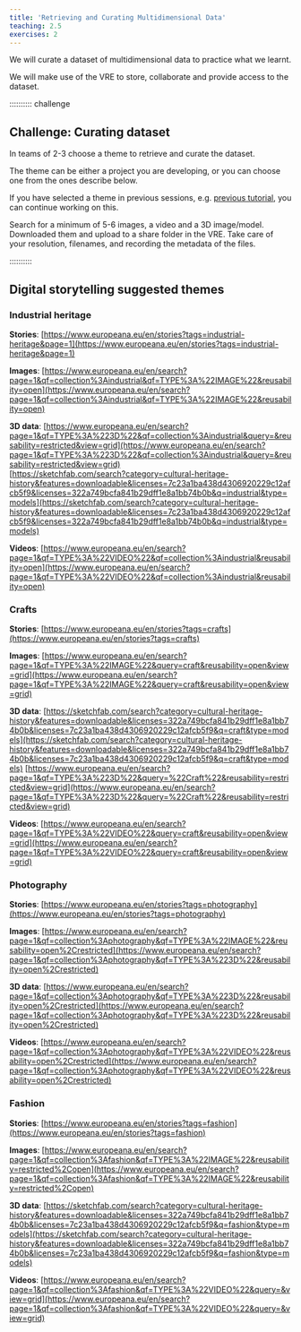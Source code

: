 ```yaml
---
title: 'Retrieving and Curating Multidimensional Data'
teaching: 2.5
exercises: 2
---
```


We will curate a dataset of multidimensional data
to practice what we learnt.

We will make use of the VRE 
to store, collaborate and provide access to the dataset.

:::::::::: challenge

## Challenge: Curating dataset
In teams of 2-3 choose a theme to retrieve and
curate the dataset. 

The theme can be either a project you are developing,
or you can choose one 
from the ones describe below.

If you have selected a theme in previous 
sessions, e.g. [previous tutorial](https://universityofbrighton.github.io/2023-exhibition-design),
you can continue working on this.

Search for a minimum of 5-6 images, a video and a 3D image/model.
Downloaded them and upload to a share folder in the VRE.
Take care of your resolution, filenames, and recording the metadata
of the files.

:::::::::: 

## Digital storytelling suggested themes

### Industrial heritage 

**Stories**: 
[https://www.europeana.eu/en/stories?tags=industrial-heritage&page=1](https://www.europeana.eu/en/stories?tags=industrial-heritage&page=1) 
 
**Images**: 
[https://www.europeana.eu/en/search?page=1&qf=collection%3Aindustrial&qf=TYPE%3A%22IMAGE%22&reusability=open](https://www.europeana.eu/en/search?page=1&qf=collection%3Aindustrial&qf=TYPE%3A%22IMAGE%22&reusability=open)

**3D data**: 
[https://www.europeana.eu/en/search?page=1&qf=TYPE%3A%223D%22&qf=collection%3Aindustrial&query=&reusability=restricted&view=grid](https://www.europeana.eu/en/search?page=1&qf=TYPE%3A%223D%22&qf=collection%3Aindustrial&query=&reusability=restricted&view=grid)  
[https://sketchfab.com/search?category=cultural-heritage-history&features=downloadable&licenses=7c23a1ba438d4306920229c12afcb5f9&licenses=322a749bcfa841b29dff1e8a1bb74b0b&q=industrial&type=models](https://sketchfab.com/search?category=cultural-heritage-history&features=downloadable&licenses=7c23a1ba438d4306920229c12afcb5f9&licenses=322a749bcfa841b29dff1e8a1bb74b0b&q=industrial&type=models)

**Videos**: 
[https://www.europeana.eu/en/search?page=1&qf=TYPE%3A%22VIDEO%22&qf=collection%3Aindustrial&reusability=open](https://www.europeana.eu/en/search?page=1&qf=TYPE%3A%22VIDEO%22&qf=collection%3Aindustrial&reusability=open)


### Crafts 

**Stories**: 
[https://www.europeana.eu/en/stories?tags=crafts](https://www.europeana.eu/en/stories?tags=crafts) 

**Images**: 
[https://www.europeana.eu/en/search?page=1&qf=TYPE%3A%22IMAGE%22&query=craft&reusability=open&view=grid](https://www.europeana.eu/en/search?page=1&qf=TYPE%3A%22IMAGE%22&query=craft&reusability=open&view=grid)

**3D data**: 
[https://sketchfab.com/search?category=cultural-heritage-history&features=downloadable&licenses=322a749bcfa841b29dff1e8a1bb74b0b&licenses=7c23a1ba438d4306920229c12afcb5f9&q=craft&type=models](https://sketchfab.com/search?category=cultural-heritage-history&features=downloadable&licenses=322a749bcfa841b29dff1e8a1bb74b0b&licenses=7c23a1ba438d4306920229c12afcb5f9&q=craft&type=models) 
[https://www.europeana.eu/en/search?page=1&qf=TYPE%3A%223D%22&query=%22Craft%22&reusability=restricted&view=grid](https://www.europeana.eu/en/search?page=1&qf=TYPE%3A%223D%22&query=%22Craft%22&reusability=restricted&view=grid)

**Videos**: 
[https://www.europeana.eu/en/search?page=1&qf=TYPE%3A%22VIDEO%22&query=craft&reusability=open&view=grid](https://www.europeana.eu/en/search?page=1&qf=TYPE%3A%22VIDEO%22&query=craft&reusability=open&view=grid)

### Photography

**Stories**: 
[https://www.europeana.eu/en/stories?tags=photography](https://www.europeana.eu/en/stories?tags=photography)

**Images**: 
[https://www.europeana.eu/en/search?page=1&qf=collection%3Aphotography&qf=TYPE%3A%22IMAGE%22&reusability=open%2Crestricted](https://www.europeana.eu/en/search?page=1&qf=collection%3Aphotography&qf=TYPE%3A%223D%22&reusability=open%2Crestricted)

**3D data**: 
[https://www.europeana.eu/en/search?page=1&qf=collection%3Aphotography&qf=TYPE%3A%223D%22&reusability=open%2Crestricted](https://www.europeana.eu/en/search?page=1&qf=collection%3Aphotography&qf=TYPE%3A%223D%22&reusability=open%2Crestricted)  

**Videos**: 
[https://www.europeana.eu/en/search?page=1&qf=collection%3Aphotography&qf=TYPE%3A%22VIDEO%22&reusability=open%2Crestricted](https://www.europeana.eu/en/search?page=1&qf=collection%3Aphotography&qf=TYPE%3A%22VIDEO%22&reusability=open%2Crestricted) 

### Fashion 

**Stories**: 
[https://www.europeana.eu/en/stories?tags=fashion](https://www.europeana.eu/en/stories?tags=fashion)

**Images**: 
[https://www.europeana.eu/en/search?page=1&qf=collection%3Afashion&qf=TYPE%3A%22IMAGE%22&reusability=restricted%2Copen](https://www.europeana.eu/en/search?page=1&qf=collection%3Afashion&qf=TYPE%3A%22IMAGE%22&reusability=restricted%2Copen)  

**3D data**: 
[https://sketchfab.com/search?category=cultural-heritage-history&features=downloadable&licenses=322a749bcfa841b29dff1e8a1bb74b0b&licenses=7c23a1ba438d4306920229c12afcb5f9&q=fashion&type=models](https://sketchfab.com/search?category=cultural-heritage-history&features=downloadable&licenses=322a749bcfa841b29dff1e8a1bb74b0b&licenses=7c23a1ba438d4306920229c12afcb5f9&q=fashion&type=models)

**Videos**: 
[https://www.europeana.eu/en/search?page=1&qf=collection%3Afashion&qf=TYPE%3A%22VIDEO%22&query=&view=grid](https://www.europeana.eu/en/search?page=1&qf=collection%3Afashion&qf=TYPE%3A%22VIDEO%22&query=&view=grid)
 
